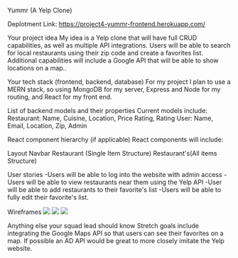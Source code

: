 Yummr (A Yelp Clone)

Deplotment Link: https://project4-yummr-frontend.herokuapp.com/

Your project idea
My idea is a Yelp clone that will have full CRUD capabilities, as well as multiple API integrations. Users will be able to search for local restaurants using their zip code and create a favorites list. Additional capabilities will include a Google API that will be able to show locations on a map..

Your tech stack (frontend, backend, database)
For my project I plan to use a MERN stack, so using MongoDB for my server, Express and Node for my routing, and React for my front end.

List of backend models and their properties
Current models include:
Restaurant: Name, Cuisine, Location, Price Rating, Rating
User: Name, Email, Location, Zip, Admin

React component hierarchy (if applicable)
React components will include:

Layout
Navbar
Restaurant (Single Item Structure)
Restaurant's(All items Structure)

User stories
-Users will be able to log into the website with admin access
-Users will be able to view restaurants near them using the Yelp API
-User will be able to add restaurants to their favorite's list
-Users will be able to fully edit their favorite's list.

Wireframes
![](../../../../Downloads/Home.jpg)
![](../../../../Downloads/Restaurant_Detail.jpg)
![](../../../../Downloads/Favorites.jpg)

Anything else your squad lead should know
Stretch goals include integrating the Google Maps API so that users can see their favorites on a map. If possible an AD API would be great to more closely imitate the Yelp website.
